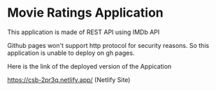 # Movie Ratings Application

This application is made of REST API using IMDb API

Github pages won't support http protocol for security reasons. So this application is unable to deploy on gh pages.

Here is the link of the deployed version of the Appication 

https://csb-2pr3q.netlify.app/  (Netlify Site)


